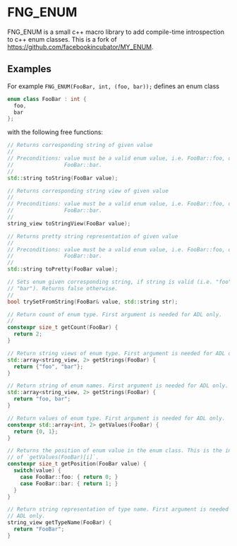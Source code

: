 # FNG_ENUM

FNG_ENUM is a small c++ macro library to add compile-time introspection to c++
enum classes.
This is a fork of https://github.com/facebookincubator/MY_ENUM.

## Examples

For example ``FNG_ENUM(FooBar, int, (foo, bar));`` defines an enum class

```cpp
enum class FooBar : int {
  foo,
  bar
};
```

with the following free functions:

```cpp
// Returns corresponding string of given value
//
// Preconditions: value must be a valid enum value, i.e. FooBar::foo, or
//                FooBar::bar.
//
std::string toString(FooBar value);

// Returns corresponding string view of given value
//
// Preconditions: value must be a valid enum value, i.e. FooBar::foo, or
//                FooBar::bar.
//
string_view toStringView(FooBar value);

// Returns pretty string representation of given value
//
// Preconditions: value must be a valid enum value, i.e. FooBar::foo, or
//                FooBar::bar.
//
std::string toPretty(FooBar value);

// Sets enum given corresponding string, if string is valid (i.e. "foo" or
// "bar"). Returns false otherwise.
//
bool trySetFromString(FooBar& value, std::string str);

// Return count of enum type. First argument is needed for ADL only.
//
constexpr size_t getCount(FooBar) {
  return 2;
}

// Return string views of enum type. First argument is needed for ADL only.
std::array<string_view, 2> getStrings(FooBar) {
  return {"foo", "bar"};
}

// Return string of enum names. First argument is needed for ADL only.
std::array<string_view, 2> getStrings(FooBar) {
  return "foo, bar";
}

// Return values of enum type. First argument is needed for ADL only.
constexpr std::array<int, 2> getValues(FooBar) {
  return {0, 1};
}

// Returns the position of enum value in the enum class. This is the inverse
// of `getValues(FooBar)[i]`.
constexpr size_t getPosition(FooBar value) {
  switch(value) {
    case FooBar::foo: { return 0; }
    case FooBar::bar: { return 1; }
  }
}

// Return string representation of type name. First argument is needed for
// ADL only.
string_view getTypeName(FooBar) {
  return "FooBar";
}
```
